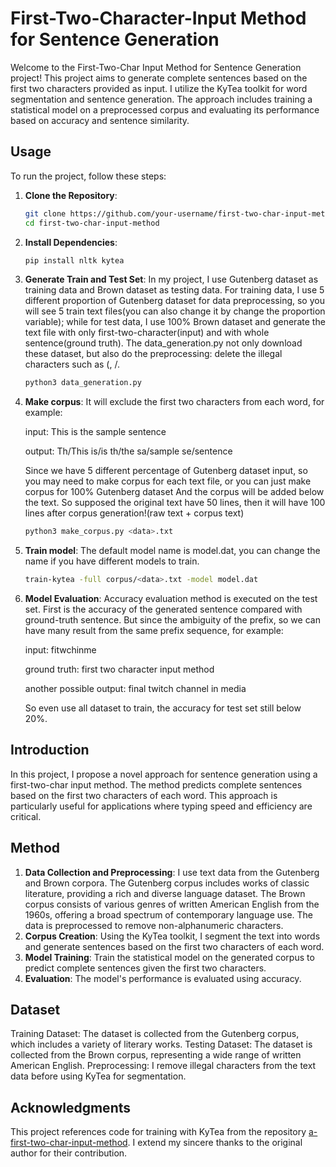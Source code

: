 # First-Two-Character-Input Method for Sentence Generation

Welcome to the First-Two-Char Input Method for Sentence Generation project! This project aims to generate complete sentences based on the first two characters provided as input. I utilize the KyTea toolkit for word segmentation and sentence generation. The approach includes training a statistical model on a preprocessed corpus and evaluating its performance based on accuracy and sentence similarity.

## Usage

To run the project, follow these steps:

1. **Clone the Repository**:
   ```sh
   git clone https://github.com/your-username/first-two-char-input-method.git
   cd first-two-char-input-method

2. **Install Dependencies**:
   ```sh
   pip install nltk kytea

3. **Generate Train and Test Set**:
   In my project, I use Gutenberg dataset as training data and Brown dataset as testing data. For training data, I use 5 different proportion of Gutenberg dataset for data preprocessing, so you will see 5 train text files(you can also change it by change the proportion variable); while for test data, I use 100% Brown dataset and generate the text file with only first-two-character(input) and with whole sentence(ground truth). The data_generation.py not only download these dataset, but also do the preprocessing: delete the illegal characters such as (, /.
   ```sh
   python3 data_generation.py

4. **Make corpus**:
   It will exclude the first two characters from each word, for example:
   
   input: This is the sample sentence
   
   output: Th/This is/is th/the sa/sample se/sentence   
   
   Since we have 5 different percentage of Gutenberg dataset input, so you may need to make corpus for each text file, or you can just make corpus for 100% Gutenberg dataset
   And the corpus will be added below the text. So supposed the original text have 50 lines, then it will have 100 lines after corpus generation!(raw text + corpus text)
   ```sh
   python3 make_corpus.py <data>.txt

5. **Train model**:
   The default model name is model.dat, you can change the name if you have different models to train.
   ```sh
   train-kytea -full corpus/<data>.txt -model model.dat

6. **Model Evaluation**:
   Accuracy evaluation method is executed on the test set. First is the accuracy of the generated sentence compared with ground-truth sentence. But since the ambiguity of the prefix, so we can have many result from the same prefix sequence, for example:
   
   input: fitwchinme
   
   ground truth: first two character input method
   
   another possible output: final twitch channel in media
   
   So even use all dataset to train, the accuracy for test set still below 20%.

## Introduction
In this project, I propose a novel approach for sentence generation using a first-two-char input method. The method predicts complete sentences based on the first two characters of each word. This approach is particularly useful for applications where typing speed and efficiency are critical.

## Method
1. **Data Collection and Preprocessing**: I use text data from the Gutenberg and Brown corpora. The Gutenberg corpus includes works of classic literature, providing a rich and diverse language dataset. The Brown corpus consists of various genres of written American English from the 1960s, offering a broad spectrum of contemporary language use. The data is preprocessed to remove non-alphanumeric characters.
2. **Corpus Creation**: Using the KyTea toolkit, I segment the text into words and generate sentences based on the first two characters of each word.
3. **Model Training**: Train the statistical model on the generated corpus to predict complete sentences given the first two characters.
4. **Evaluation**: The model's performance is evaluated using accuracy.

## Dataset
Training Dataset: The dataset is collected from the Gutenberg corpus, which includes a variety of literary works.
Testing Dataset: The dataset is collected from the Brown corpus, representing a wide range of written American English.
Preprocessing: I remove illegal characters from the text data before using KyTea for segmentation.

## Acknowledgments
This project references code for training with KyTea from the repository [a-first-two-char-input-method](https://github.com/yaitaimo/a-first-two-char-input-method). I extend my sincere thanks to the original author for their contribution.
